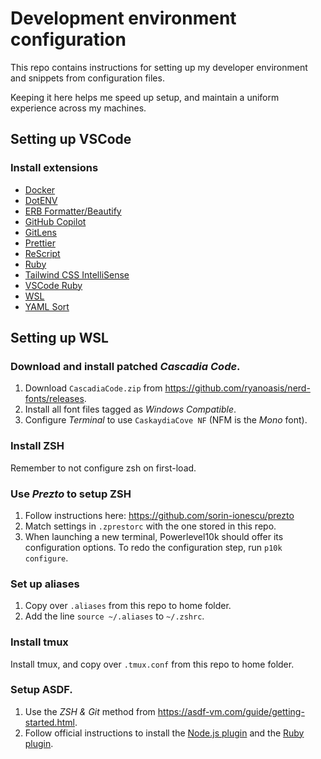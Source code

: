 # Development environment configuration

This repo contains instructions for setting up my developer environment and snippets from configuration files.

Keeping it here helps me speed up setup, and maintain a uniform experience across my machines.

## Setting up VSCode

### Install extensions

- [Docker](vscode:extension/ms-azuretools.vscode-docker)
- [DotENV](vscode:extension/mikestead.dotenv)
- [ERB Formatter/Beautify](vscode:extension/aliariff.vscode-erb-beautify)
- [GitHub Copilot](vscode:extension/GitHub.copilot)
- [GitLens](vscode:extension/eamodio.gitlens)
- [Prettier](vscode:extension/esbenp.prettier-vscode)
- [ReScript](vscode:extension/chenglou92.rescript-vscode)
- [Ruby](vscode:extension/rebornix.Ruby)
- [Tailwind CSS IntelliSense](vscode:extension/bradlc.vscode-tailwindcss)
- [VSCode Ruby](vscode:extension/wingrunr21.vscode-ruby)
- [WSL](vscode:extension/ms-vscode-remote.remote-wsl)
- [YAML Sort](vscode:extension/PascalReitermann93.vscode-yaml-sort)

## Setting up WSL

### Download and install patched _Cascadia Code_.

1. Download `CascadiaCode.zip` from https://github.com/ryanoasis/nerd-fonts/releases.
2. Install all font files tagged as _Windows Compatible_.
3. Configure _Terminal_ to use `CaskaydiaCove NF` (NFM is the _Mono_ font).

### Install ZSH

Remember to not configure zsh on first-load.

### Use _Prezto_ to setup ZSH

1. Follow instructions here: https://github.com/sorin-ionescu/prezto
2. Match settings in `.zprestorc` with the one stored in this repo.
3. When launching a new terminal, Powerlevel10k should offer its configuration options. To redo the configuration step, run `p10k configure`.

### Set up aliases

1. Copy over `.aliases` from this repo to home folder.
2. Add the line `source ~/.aliases` to `~/.zshrc`.

### Install tmux

Install tmux, and copy over `.tmux.conf` from this repo to home folder.

### Setup ASDF.

1. Use the _ZSH & Git_ method from https://asdf-vm.com/guide/getting-started.html.
2. Follow official instructions to install the [Node.js plugin](https://github.com/asdf-vm/asdf-nodejs/) and the [Ruby plugin](https://github.com/asdf-vm/asdf-ruby).
